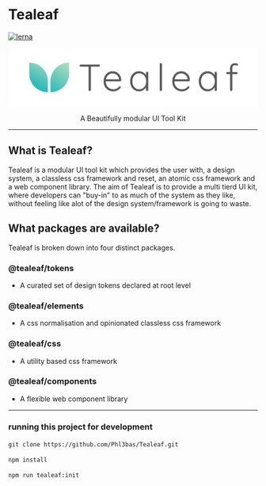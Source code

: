 # Tealeaf

[![lerna](https://img.shields.io/badge/maintained%20with-lerna-cc00ff.svg)](https://lerna.js.org/)

<img align="center" src="https://github.com/Phl3bas/Tealeaf/blob/main/assets/tealeaf-primary.svg" alt="tealeaf logo"/>

<p align="center">A Beautifully modular UI Tool Kit</p>

---

## What is Tealeaf?

Tealeaf is a modular UI tool kit which provides the user with, a design system, a classless css framework and reset, an atomic css framework and a web component library. The aim of Tealeaf is to provide a multi tierd UI kit, where developers can "buy-in" to as much of the system as they like, without feeling like alot of the design system/framework is going to waste.

## What packages are available?

Tealeaf is broken down into four distinct packages.

### @tealeaf/tokens

- A curated set of design tokens declared at root level

### @tealeaf/elements

- A css normalisation and opinionated classless css framework

### @tealeaf/css

- A utility based css framework

### @tealeaf/components

- A flexible web component library

---

### running this project for development

`git clone https://github.com/Phl3bas/Tealeaf.git`

`npm install`

`npm run tealeaf:init`
